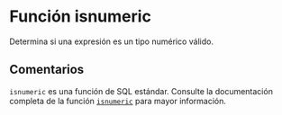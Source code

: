 ﻿---
Autogenerated: true
---

# Función  isnumeric

Determina si una expresión es un tipo numérico válido.

## Comentarios 

`isnumeric` es una función de SQL estándar. Consulte la documentación completa de la función [`isnumeric`](https://learn.microsoft.com/es-es/sql/t-sql/functions/isnumeric-transact-sql) para mayor información.

